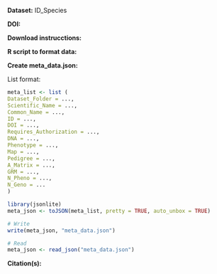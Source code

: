 **Dataset:** ID_Species

**DOI:**

**Download instrucctions:**

**R script to format data:**

**Create meta_data.json:**

List format:
```R
meta_list <- list (
Dataset_Folder = ...,
Scientific_Name = ...,
Common_Name = ...,
ID = ...,
DOI = ...,
Requires_Authorization = ...,
DNA = ...,
Phenotype = ...,
Map = ...,
Pedigree = ...,
A_Matrix = ...,
GRM = ...,
N_Pheno = ...,
N_Geno = ...
)

library(jsonlite)
meta_json <- toJSON(meta_list, pretty = TRUE, auto_unbox = TRUE)

# Write
write(meta_json, "meta_data.json")

# Read
meta_json <- read_json("meta_data.json")
```


**Citation(s):**
